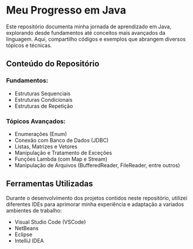 # Meu Progresso em Java

Este repositório documenta minha jornada de aprendizado em Java, explorando desde fundamentos até conceitos mais avançados da linguagem. Aqui, compartilho códigos e exemplos que abrangem diversos tópicos e técnicas.

## Conteúdo do Repositório

### Fundamentos:
- Estruturas Sequenciais
- Estruturas Condicionais
- Estruturas de Repetição

### Tópicos Avançados:
- Enumerações (Enum)
- Conexão com Banco de Dados (JDBC)
- Listas, Matrizes e Vetores
- Manipulação e Tratamento de Exceções
- Funções Lambda (com Map e Stream)
- Manipulação de Arquivos (BufferedReader, FileReader, entre outros)

## Ferramentas Utilizadas

Durante o desenvolvimento dos projetos contidos neste repositório, utilizei diferentes IDEs para aprimorar minha experiência e adaptação a variados ambientes de trabalho:
- Visual Studio Code (VSCode)
- NetBeans
- Eclipse
- IntelliJ IDEA


